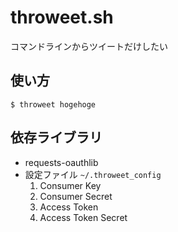 # throweet.sh
コマンドラインからツイートだけしたい

## 使い方
```
$ throweet hogehoge
```

## 依存ライブラリ
- requests-oauthlib
- 設定ファイル `~/.throweet_config`
  1. Consumer Key
  1. Consumer Secret
  1. Access Token
  1. Access Token Secret
